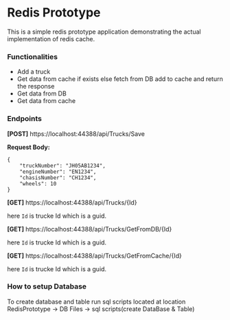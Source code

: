 # Redis Prototype
This is a simple redis prototype application demonstrating the actual implementation of redis cache.

### Functionalities
* Add a truck
* Get data from cache if exists else fetch from DB add to cache and return the response
* Get data from DB
* Get data from cache

### Endpoints
**[POST]** https://localhost:44388/api/Trucks/Save

**Request Body:**
```
{
    "truckNumber": "JH05AB1234",
    "engineNumber": "EN1234",
    "chasisNumber": "CH1234",
    "wheels": 10
}
```

**[GET]** https://localhost:44388/api/Trucks/{Id}

here `Id` is trucke Id which is a guid.

**[GET]** https://localhost:44388/api/Trucks/GetFromDB/{Id}

here `Id` is trucke Id which is a guid.

**[GET]** https://localhost:44388/api/Trucks/GetFromCache/{Id}

here `Id` is trucke Id which is a guid.

### How to setup Database
To create database and table run sql scripts located at location 
RedisPrototype -> DB Files -> sql scripts(create DataBase & Table)
